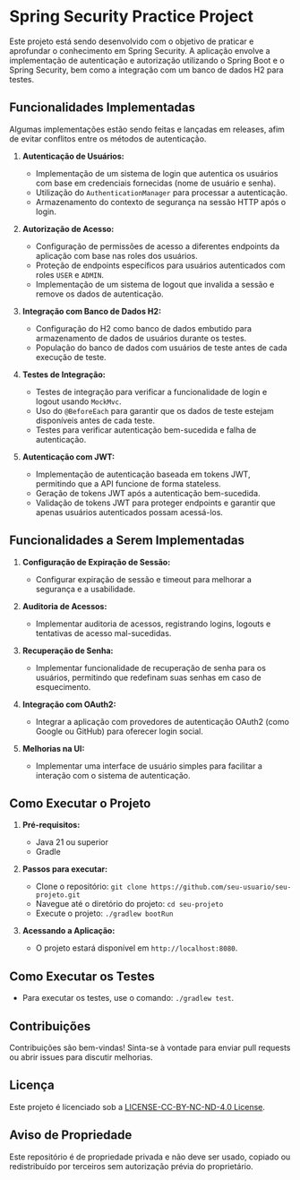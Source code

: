 # Spring Security Practice Project

Este projeto está sendo desenvolvido com o objetivo de praticar e aprofundar o conhecimento em Spring Security. A aplicação envolve a implementação de autenticação e autorização utilizando o Spring Boot e o Spring Security, bem como a integração com um banco de dados H2 para testes.

## Funcionalidades Implementadas
   Algumas implementações estão sendo feitas e lançadas em releases, afim de evitar conflitos entre os métodos de autenticação.


1. **Autenticação de Usuários:**
   - Implementação de um sistema de login que autentica os usuários com base em credenciais fornecidas (nome de usuário e senha).
   - Utilização do `AuthenticationManager` para processar a autenticação.
   - Armazenamento do contexto de segurança na sessão HTTP após o login.

2. **Autorização de Acesso:**
   - Configuração de permissões de acesso a diferentes endpoints da aplicação com base nas roles dos usuários.
   - Proteção de endpoints específicos para usuários autenticados com roles `USER` e `ADMIN`.
   - Implementação de um sistema de logout que invalida a sessão e remove os dados de autenticação.

3. **Integração com Banco de Dados H2:**
   - Configuração do H2 como banco de dados embutido para armazenamento de dados de usuários durante os testes.
   - População do banco de dados com usuários de teste antes de cada execução de teste.

4. **Testes de Integração:**
   - Testes de integração para verificar a funcionalidade de login e logout usando `MockMvc`.
   - Uso do `@BeforeEach` para garantir que os dados de teste estejam disponíveis antes de cada teste.
   - Testes para verificar autenticação bem-sucedida e falha de autenticação.

5. **Autenticação com JWT:**
   - Implementação de autenticação baseada em tokens JWT, permitindo que a API funcione de forma stateless.
   - Geração de tokens JWT após a autenticação bem-sucedida.
   - Validação de tokens JWT para proteger endpoints e garantir que apenas usuários autenticados possam acessá-los.

## Funcionalidades a Serem Implementadas

1. **Configuração de Expiração de Sessão:**
   - Configurar expiração de sessão e timeout para melhorar a segurança e a usabilidade.

2. **Auditoria de Acessos:**
   - Implementar auditoria de acessos, registrando logins, logouts e tentativas de acesso mal-sucedidas.

3. **Recuperação de Senha:**
   - Implementar funcionalidade de recuperação de senha para os usuários, permitindo que redefinam suas senhas em caso de esquecimento.

4. **Integração com OAuth2:**
   - Integrar a aplicação com provedores de autenticação OAuth2 (como Google ou GitHub) para oferecer login social.

5. **Melhorias na UI:**
   - Implementar uma interface de usuário simples para facilitar a interação com o sistema de autenticação.

## Como Executar o Projeto

1. **Pré-requisitos:**
   - Java 21 ou superior
   - Gradle

2. **Passos para executar:**
   - Clone o repositório: `git clone https://github.com/seu-usuario/seu-projeto.git`
   - Navegue até o diretório do projeto: `cd seu-projeto`
   - Execute o projeto: `./gradlew bootRun`

3. **Acessando a Aplicação:**
   - O projeto estará disponível em `http://localhost:8080`.

## Como Executar os Testes

- Para executar os testes, use o comando: `./gradlew test`.

## Contribuições

Contribuições são bem-vindas! Sinta-se à vontade para enviar pull requests ou abrir issues para discutir melhorias.

## Licença

Este projeto é licenciado sob a [LICENSE-CC-BY-NC-ND-4.0 License](LICENSE.md).

## Aviso de Propriedade

Este repositório é de propriedade privada e não deve ser usado, copiado ou redistribuído por terceiros sem autorização prévia do proprietário.
